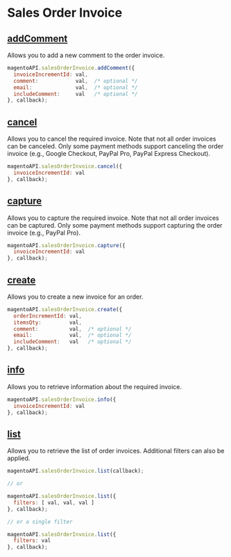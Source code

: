 # Sales Order Invoice

## [addComment](http://www.magentocommerce.com/api/soap/sales/salesOrderInvoice/sales_order_invoice.addComment.html)

Allows you to add a new comment to the order invoice.

```js
magentoAPI.salesOrderInvoice.addComment({
  invoiceIncrementId: val,
  comment:            val,  /* optional */
  email:              val,  /* optional */
  includeComment:     val   /* optional */
}, callback);
```

## [cancel](http://www.magentocommerce.com/api/soap/sales/salesOrderInvoice/sales_order_invoice.cancel.html)

Allows you to cancel the required invoice.
Note that not all order invoices can be canceled.
Only some payment methods support canceling the order invoice (e.g., Google Checkout, PayPal Pro, PayPal Express Checkout).

```js
magentoAPI.salesOrderInvoice.cancel({
  invoiceIncrementId: val
}, callback);
```

## [capture](http://www.magentocommerce.com/api/soap/sales/salesOrderInvoice/sales_order_invoice.capture.html)

Allows you to capture the required invoice.
Note that not all order invoices can be captured.
Only some payment methods support capturing the order invoice (e.g., PayPal Pro).

```js
magentoAPI.salesOrderInvoice.capture({
  invoiceIncrementId: val
}, callback);
```

## [create](http://www.magentocommerce.com/api/soap/sales/salesOrderInvoice/sales_order_invoice.create.html)

Allows you to create a new invoice for an order.

```js
magentoAPI.salesOrderInvoice.create({
  orderIncrementId: val,
  itemsQty:         val,
  comment:          val,  /* optional */
  email:            val,  /* optional */
  includeComment:   val   /* optional */
}, callback);
```

## [info](http://www.magentocommerce.com/api/soap/sales/salesOrderInvoice/sales_order_invoice.info.html)

Allows you to retrieve information about the required invoice.

```js
magentoAPI.salesOrderInvoice.info({
  invoiceIncrementId: val
}, callback);
```

## [list](http://www.magentocommerce.com/api/soap/sales/salesOrderInvoice/sales_order_invoice.list.html)

Allows you to retrieve the list of order invoices. Additional filters can also be applied.

```js
magentoAPI.salesOrderInvoice.list(callback);

// or 

magentoAPI.salesOrderInvoice.list({
  filters: [ val, val, val ]
}, callback);

// or a single filter

magentoAPI.salesOrderInvoice.list({
  filters: val
}, callback);
```